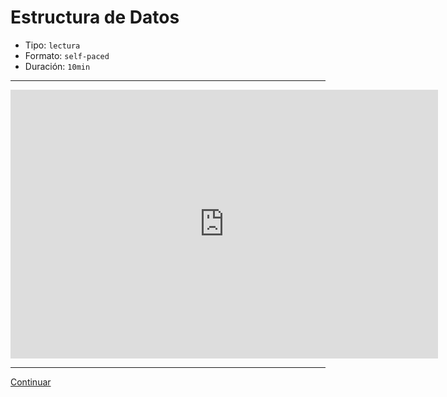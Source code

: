 # Estructura de Datos

* Tipo: `lectura`
* Formato: `self-paced`
* Duración: `10min`

***

<iframe src="https://goo.gl/tCHcoS" frameborder="0" width="684" height="430"
allowfullscreen="true" mozallowfullscreen="true" webkitallowfullscreen="true">
</iframe>

***

[Continuar](01-objects.md)
